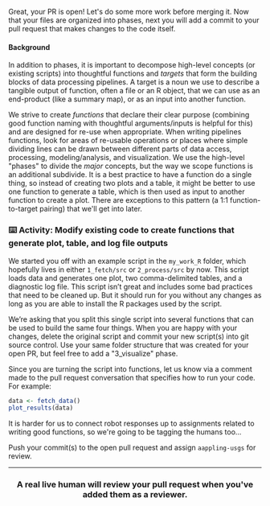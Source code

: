 Great, your PR is open! Let's do some more work before merging it. Now that your files are organized into phases, next you will add a commit to your pull request that makes changes to the code itself.

#### Background

In addition to phases, it is important to decompose high-level concepts (or existing scripts) into thoughtful functions and _targets_ that form the building blocks of data processing pipelines. A target is a noun we use to describe a tangible output of function, often a file or an R object, that we can use as an end-product (like a summary map), or as an input into another function. 

We strive to create _functions_ that declare their clear purpose (combining good function naming with thoughtful arguments/inputs is helpful for this) and are designed for re-use when appropriate. When writing pipelines functions, look for areas of re-usable operations or places where simple dividing lines can be drawn between different parts of data access, processing, modeling/analysis, and visualization. We use the high-level "phases" to divide the *major* concepts, but the way we scope functions is an additional subdivide. It is a best practice to have a function do a single thing, so instead of creating two plots and a table, it might be better to use one function to generate a table, which is then used as input to another function to create a plot. There are exceptions to this pattern (a 1:1 function-to-target pairing) that we'll get into later. 


### :keyboard: Activity: Modify existing code to create functions that generate plot, table, and log file outputs

We started you off with an example script in the `my_work_R` folder, which hopefully lives in either `1_fetch/src` or `2_process/src` by now. This script loads data and generates one plot, two comma-delimited tables, and a diagnostic log file. This script isn’t great and includes some bad practices that need to be cleaned up. But it should run for you without any changes as long as you are able to install the R packages used by the script.

We’re asking that you split this single script into several functions that can be used to build the same four things. When you are happy with your changes, delete the original script and commit your new script(s) into git source control. Use your same folder structure that was created for your open PR, but feel free to add a "3_visualize" phase. 

Since you are turning the script into functions, let us know via a comment made to the pull request conversation that specifies how to run your code. For example:
```r
data <- fetch_data()
plot_results(data)
```

It is harder for us to connect robot responses up to assignments related to writing good functions, so we're going to be tagging the humans too...

Push your commit(s) to the open pull request and assign `aappling-usgs` for review. 

<hr><h3 align="center">A real live human will review your pull request when you've added them as a reviewer.</h3>
